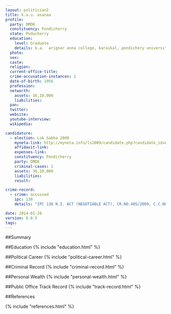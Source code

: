 ```yaml
---
layout: politician2
title: k.a.u. asanaa
profile: 
  party: DMDK
  constituency: Pondicherry
  state: Puducherry
  education: 
    level: Graduate
    details: b.a.  arignar anna college, karaikal, pondichery university
  photo: 
  sex: 
  caste: 
  religion: 
  current-office-title: 
  crime-accusation-instances: 1
  date-of-birth: 1956
  profession: 
  networth: 
    assets: 36,10,000
    liabilities: 
  pan: 
  twitter: 
  website: 
  youtube-interview: 
  wikipedia: 

candidature: 
  - election: Lok Sabha 2009
    myneta-link: http://myneta.info/ls2009/candidate.php?candidate_id=8316
    affidavit-link: 
    expenses-link: 
    constituency: Pondicherry 
    party: DMDK
    criminal-cases: 1
    assets: 36,10,000
    liabilities: 
    result:  

crime-record: 
  - crime: accussed
    ipc: 138
    details: "IPC 138 N.I. ACT (NEGOTIABLE ACT), CR.NO.405/2009, C.C.NO.STR 851/2008" 

date: 2014-01-28
version: 0.0.5
tags: 
---
```

##Summary


##Education
{% include "education.html" %}


##Political Career
{% include "political-career.html" %}


##Criminal Record
{% include "criminal-record.html" %}


##Personal Wealth
{% include "personal-wealth.html" %}


##Public Office Track Record
{% include "track-record.html" %}


##References


{% include "references.html" %}